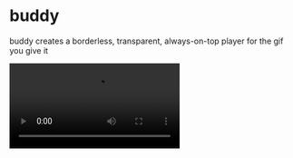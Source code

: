 # buddy
buddy creates a borderless, transparent, always-on-top player for the gif you give it

!["never gonna give you up"](./example.mp4 "./example.gif")